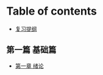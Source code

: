 # Table of contents

* [复习提纲](README.md)

## 第一篇 基础篇

* [第一章 绪论](di-yi-pian-ji-chu-pian/di-yi-zhang-xu-lun.md)
